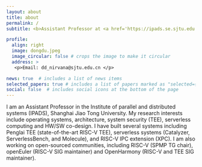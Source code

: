 ```yaml
---
layout: about
title: about
permalink: /
subtitle: <b>Assistant Professor at <a href='https://ipads.se.sjtu.edu.cn/'>IPADS Lab, Shanghai Jiao Tong University</a> </b>

profile:
  align: right
  image: dongdu.jpeg
  image_circular: false # crops the image to make it circular
  address: >
   <p>Email: dd_nirvana@sjtu.edu.cn </p>

news: true  # includes a list of news items
selected_papers: true # includes a list of papers marked as "selected={true}"
social: false  # includes social icons at the bottom of the page
---
```


I am an Assistant Professor in the Institute of parallel and distributed systems (IPADS), Shanghai Jiao Tong University.
My research interests include operating systems, architecture, system security (TEE), serverless computing and HW/SW co-design.
I have built several systems including Penglai TEE (state-of-the-art RISC-V TEE), serverless systems (Catalyzer, ServerlessBench, and Molecule), and RISC-V IPC extension (XPC). I am also working on open-sourced communities, including RISC-V (SPMP TG chair), openEuler (RISC-V SIG maintainer) and OpenHarmony (RISC-V and TEE SIG maintainer).



